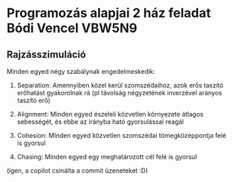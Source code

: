 # Programozás alapjai 2 ház feladat Bódi Vencel VBW5N9

## Rajzásszimuláció


Minden egyed négy szabálynak engedelmeskedik:

1) Separation: Amennyiben közel kerül szomszédaihoz, azok erős taszító erőhatást gyakorolnak rá (pl távolság négyzetének inverzével arányos taszító erő)

2) Alignment: Minden egyed észeleli közvetlen környezete átlagos sebességét, és ebbe az irányba ható gyorsulással reagál

3) Cohesion: MInden egyed közvetlen szomszédai tömegközéppontja felé is gyorsul

4) Chasing: Minden egyed egy meghatározott cél felé is gyorsul










(igen, a copilot csinálta a commit üzeneteket :D)